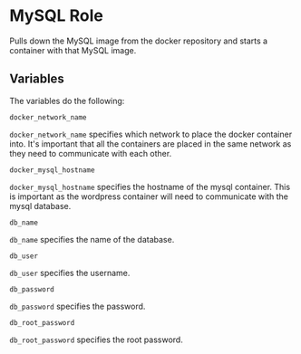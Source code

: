 # MySQL Role

Pulls down the MySQL image from the docker repository and starts a container with that MySQL image.

## Variables

The variables do the following:

```
docker_network_name
```
`docker_network_name` specifies which network to place the docker container into. It's important that all the containers are placed in the same network as they need to communicate with each other.

```
docker_mysql_hostname
```
`docker_mysql_hostname` specifies the hostname of the mysql container. This is important as the wordpress container will need to communicate with the mysql database.

```
db_name
```
`db_name` specifies the name of the database.


```
db_user
```
`db_user` specifies the username.

```
db_password
```
`db_password` specifies the password.

```
db_root_password
```
`db_root_password` specifies the root password.